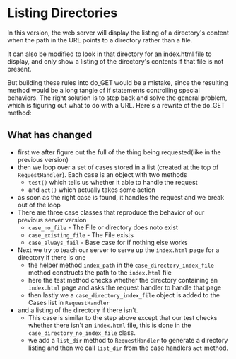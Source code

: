 # Listing Directories

In this version, the web server will display the listing of a directory's content when the path in the URL points to a directory rather than a file.

It can also be modified to look in that directory for an index.html file to display, and only show a listing of the directory's contents if that file is not present.

But building these rules into do_GET would be a mistake, since the resulting method would be a long tangle of if statements controlling special behaviors. The right solution is to step back and solve the general problem, which is figuring out what to do with a URL. Here's a rewrite of the do_GET method:

## What has changed
- first we after figure out the full of the thing being requested(like in the previous version)
- then we loop over a set of cases stored in a list (created at the top of `RequestHandler`). Each case is an object with two methods
    + `test()` which tells us whether it able to handle the request
    + and `act()` which actually takes some action
- as soon as the right case is found, it handles the request and we break out of the loop
- There are three case classes that reproduce the behavior of our previous server version
    + `case_no_file` - The File or directory does noto exist
    + `case_existing_file` - The File exists
    + `case_always_fail` - Base case for if nothing else works
- Next we try to teach our server to serve up the `index.html` page for a directory if there is one
    + the helper method `index_path` in the `case_directory_index_file` method constructs the path to the `index.html` file
    + here the test method checks whether the directory containing an `index.html` page and asks the request handler to handle that page
    + then lastly we a `case_directory_index_file` object is added to the Cases list in `RequestHandler`
- and a listing of the directory if there isn't.
    + This case is similar to the step above except that our test checks whether there isn't an `index.html` file, this is done in the `case_directory_no_index_file` class.
    + we add a `list_dir` method to `RequestHandler` to generate a directory listing and then we call `list_dir` from the case handlers `act` method.
 